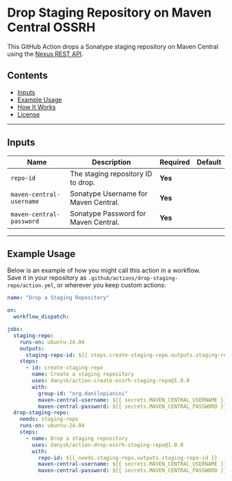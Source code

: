 # Drop Staging Repository on Maven Central OSSRH

This GitHub Action drops a Sonatype staging repository on Maven Central using the [Nexus REST API](https://s01.oss.sonatype.org).

## Contents

- [Inputs](#inputs)
- [Example Usage](#example-usage)
- [How It Works](#how-it-works)
- [License](#license)

---

## Inputs

| Name                      | Description                                   | Required | Default |
|---------------------------|-----------------------------------------------|----------|---------|
| `repo-id`                | The staging repository ID to drop.            | **Yes**  |         |
| `maven-central-username` | Sonatype Username for Maven Central.          | **Yes**  |         |
| `maven-central-password` | Sonatype Password for Maven Central.          | **Yes**  |         |

---

## Example Usage

Below is an example of how you might call this action in a workflow.  
Save it in your repository as `.github/actions/drop-staging-repo/action.yml`, or wherever you keep custom actions:

```yaml
name: "Drop a Staging Repository"

on:
  workflow_dispatch:

jobs:
  staging-repo:
    runs-on: ubuntu-24.04
    outputs:
      staging-repo-id: ${{ steps.create-staging-repo.outputs.staging-repo-id }}
    steps:
      - id: create-staging-repo
        name: Create a staging repository
        uses: danysk/action-create-ossrh-staging-repo@1.0.0
        with:
          group-id: "org.danilopianini"
          maven-central-username: ${{ secrets.MAVEN_CENTRAL_USERNAME }}
          maven-central-password: ${{ secrets.MAVEN_CENTRAL_PASSWORD }}
  drop-staging-repo:
    needs: staging-repo
    runs-on: ubuntu-24.04
    steps:
      - name: Drop a staging repository
        uses: danysk/action-drop-ossrh-staging-repo@1.0.0
        with:
          repo-id: ${{ needs.staging-repo.outputs.staging-repo-id }}
          maven-central-username: ${{ secrets.MAVEN_CENTRAL_USERNAME }}
          maven-central-password: ${{ secrets.MAVEN_CENTRAL_PASSWORD }}
```
